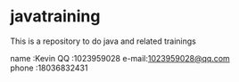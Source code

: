 javatraining
============

This is a repository to do java and related trainings

name  :Kevin
QQ    :1023959028
e-mail:1023959028@qq.com	
phone :18036832431


